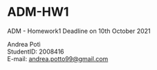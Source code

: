 # ADM-HW1
ADM - Homework1
Deadline on 10th October 2021

Andrea Potì  
StudentID: 2008416  
E-mail: andrea.potto99@gmail.com
